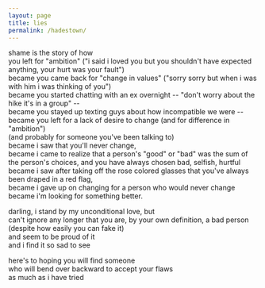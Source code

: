 ```yaml
---
layout: page
title: lies
permalink: /hadestown/
---
```


shame is the story of how  
you left for "ambition" ("i said i loved you but you shouldn't have expected anything, your hurt was your fault")  
became you came back for "change in values" ("sorry sorry but when i was with him i was thinking of you")  
became you started chatting with an ex overnight -- "don't worry about the hike it's in a group" --  
became you stayed up texting guys about how incompatible we were --  
became you left for a lack of desire to change (and for difference in "ambition")  
(and probably for someone you've been talking to)  
became i saw that you'll never change,  
became i came to realize that a person's "good" or "bad" was the sum of the person's choices, and you have always chosen bad, selfish, hurtful  
became i saw after taking off the rose colored glasses that you've always been draped in a red flag,  
became i gave up on changing for a person who would never change  
became i'm looking for something better.  

darling, i stand by my unconditional love, but  
can't ignore any longer that you are, by your own definition, a bad person  
(despite how easily you can fake it)  
and seem to be proud of it  
and i find it so sad to see  

here's to hoping you will find someone  
who will bend over backward to accept your flaws  
as much as i have tried  


